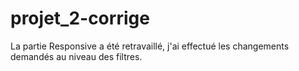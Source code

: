 # projet_2-corrige

La partie Responsive a été retravaillé, j'ai effectué les changements demandés au niveau des filtres.
